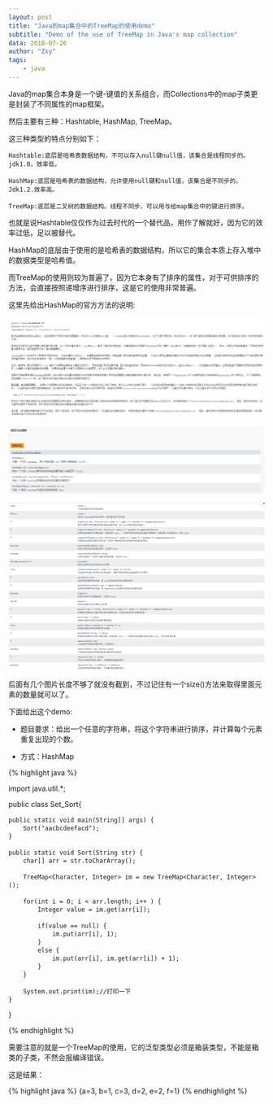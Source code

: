 ```yaml
---
layout: post
title: "Java的map集合中的TreeMap的使用demo"
subtitle: "Demo of the use of TreeMap in Java's map collection"
data: 2018-07-26
author: "Zxy"
tags:
    - java
---
```


Java的map集合本身是一个键-键值的关系组合，而Collections中的map子类更是封装了不同属性的map框架。

然后主要有三种：Hashtable, HashMap, TreeMap。

这三种类型的特点分别如下：

	Hashtable:底层是哈希表数据结构，不可以存入null键null值，该集合是线程同步的。jdk1.0，效率低。
	
	HashMap:底层是哈希表的数据结构，允许使用null键和null值，该集合是不同步的。Jdk1.2.效率高。
	
	TreeMap:底层是二叉树的数据结构。线程不同步，可以用与给map集合中的键进行排序。

也就是说Hashtable仅仅作为过去时代的一个替代品，用作了解就好，因为它的效率过低，足以被替代。

HashMap的底层由于使用的是哈希表的数据结构，所以它的集合本质上存入堆中的数据类型是哈希值。

而TreeMap的使用则较为普遍了，因为它本身有了排序的属性，对于可供排序的方法，会直接按照递增序进行排序，这是它的使用非常普遍。

这里先给出HashMap的官方方法的说明:

![](/assets/HashMap0.png)

![](/assets/HashMap1.png)

![](/assets/HashMap2.png)

后面有几个图片长度不够了就没有截到，不过记住有一个size()方法来取得里面元素的数量就可以了。

下面给出这个demo:

* 题目要求：给出一个任意的字符串，将这个字符串进行排序，并计算每个元素重复出现的个数。

* 方式：HashMap

{% highlight java %}

import java.util.*;

public class Set_Sort{
	
	public static void main(String[] args) {
		Sort("aacbcdeefacd");
	}
	
	public static void Sort(String str) {
		char[] arr = str.toCharArray();
		
		TreeMap<Character, Integer> im = new TreeMap<Character, Integer>();
		
		for(int i = 0; i < arr.length; i++ ) {
			Integer value = im.get(arr[i]);
			
			if(value == null) {
				im.put(arr[i], 1);
			}
			else {
				im.put(arr[i], im.get(arr[i]) + 1);
			}
		}
		
		System.out.print(im);//打印一下
	}
}

{% endhighlight %}

需要注意的就是一个TreeMap的使用，它的泛型类型必须是箱装类型，不能是箱类的子类，不然会报编译错误。

这是结果：

{% highlight java %}
{a=3, b=1, c=3, d=2, e=2, f=1}
{% endhighlight %}